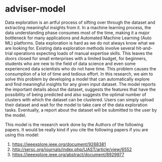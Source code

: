 # adviser-model
 Data exploration is an artful process of sifting over through the dataset and extracting meaningful insights from it. In a machine learning process, the data understanding phase consumes most of the time, making it a major bottleneck for many applications and Automated Machine Learning (Auto ML) platforms. Data exploration is hard as we do not always know what we are looking for. Existing data exploration methods involve several hit-and-trial operations expecting loads of manual expertise skills. This leaves the doors closed for small enterprises with a limited budget, for beginners, students who are new to the field of data science and even some experienced data scientists who do not have time. This problem causes the consumption of a lot of time and tedious effort. In this research, we aim to solve this problem by developing a model that can automatically explore and find meaningful insights for any given input dataset. The model reports the important details about the dataset, suggests the features that have the possibility of being predicted and also suggests the optimal number of clusters with which the dataset can be clustered. Users can simply upload their dataset and wait for the model to take care of the data exploration tasks. Eventually, a report about the dataset will be submitted to the user by the model.

This model is the research work done by the Authors of the following papers.
It would be really kind if you cite the following papers if you are using this model:
1. https://ieeexplore.ieee.org/document/9268381
2. http://sersc.org/journals/index.php/IJAST/article/view/6552
3. https://ieeexplore.ieee.org/abstract/document/8929977
